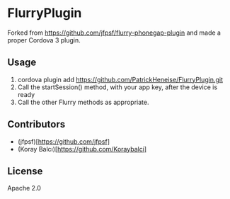 FlurryPlugin
============

Forked from https://github.com/jfpsf/flurry-phonegap-plugin and made a proper Cordova 3 plugin.

## Usage

1. cordova plugin add https://github.com/PatrickHeneise/FlurryPlugin.git
2. Call the startSession() method, with your app key, after the device is ready
3. Call the other Flurry methods as appropriate.


## Contributors

- (jfpsf)[https://github.com/jfpsf]
- (Koray Balcı)[https://github.com/Koraybalci]

## License
Apache 2.0